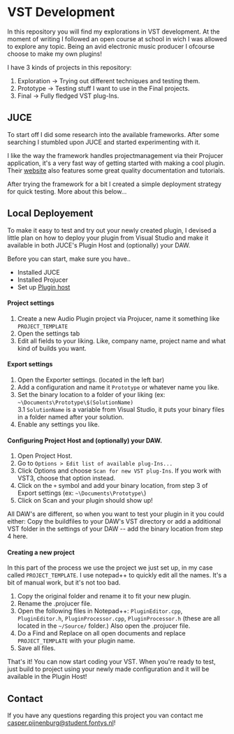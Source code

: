 # VST Development 
In this repository you will find my explorations in VST development. At the moment of writing I followed an open course at school in wich I was allowed to explore any topic. Being an avid electronic music producer I ofcourse choose to make my own plugins!

I have 3 kinds of projects in this repository:
1. Exploration -> Trying out different techniques and testing them.
2. Prototype -> Testing stuff I want to use in the Final projects.
3. Final -> Fully fledged VST plug-Ins.

## JUCE
To start off I did some research into the available frameworks. After some searching I stumbled upon JUCE and started experimenting with it. 

I like the way the framework handles projectmanagement via their Projucer application, it's a very fast way of getting started with making a cool plugin. Their [website](https://www.juce.com) also features some great quality documentation and tutorials.

After trying the framework for a bit I created a simple deployment strategy for quick testing. More about this below...

## Local Deployement
To make it easy to test and try out your newly created plugin, I devised a little plan on how to deploy your plugin from Visual Studio and make it available in both JUCE's Plugin Host and (optionally) your DAW. 

Before you can start, make sure you have..
* Installed JUCE
* Installed Projucer
* Set up [Plugin host](https://www.juce.com/doc/tutorial_create_projucer_basic_plugin)

#### Project settings
1. Create a new Audio Plugin project via Projucer, name it something like `PROJECT_TEMPLATE`
2. Open the settings tab
3. Edit all fields to your liking. Like, company name, project name and what kind of builds you want.

#### Export settings
1. Open the Exporter settings. (located in the left bar)
2. Add a configuration and name it `Prototype` or whatever name you like.
3. Set the binary location to a folder of your liking (ex: `~\Documents\Prototype\$(SolutionName)`   
3.1 `SolutionName` is a variable from Visual Studio, it puts your binary files in a folder named after your solution.
4. Enable any settings you like.

#### Configuring Project Host and (optionally) your DAW.
1. Open Project Host.
2. Go to `Options > Edit list of available plug-Ins...`
3. Click Options and choose `Scan for new VST plug-Ins`. If you work with VST3, choose that option instead.
4. Click on the `+` symbol and add your binary location, from step 3 of Export settings (ex: `~\Documents\Prototype\`)
5. Click on Scan and your plugin should show up!

All DAW's are different, so when you want to test your plugin in it you could either: Copy the buildfiles to your DAW's VST directory or add a additional VST folder in the settings of your DAW -- add the binary location from step 4 here.

#### Creating a new project
In this part of the process we use the project we just set up, in my case called `PROJECT_TEMPLATE`. I use notepad++ to quickly edit all the names. It's a bit of manual work, but it's not too bad.

1. Copy the original folder and rename it to fit your new plugin.
2. Rename the .projucer file.
3. Open the following files in Notepad++: `PluginEditor.cpp`, `PluginEditor.h`, `PluginProcessor.cpp`, `PluginProcessor.h` (these are all located in the `~/Source/` folder.) Also open the .projucer file.
4. Do a Find and Replace on all open documents and replace `PROJECT_TEMPLATE` with your plugin name.
5. Save all files.

That's it! You can now start coding your VST. When you're ready to test, just build to project using your newly made configuration and it will be available in the Plugin Host!

## Contact
If you have any questions regarding this project you van contact me casper.pijnenburg@student.fontys.nl!
